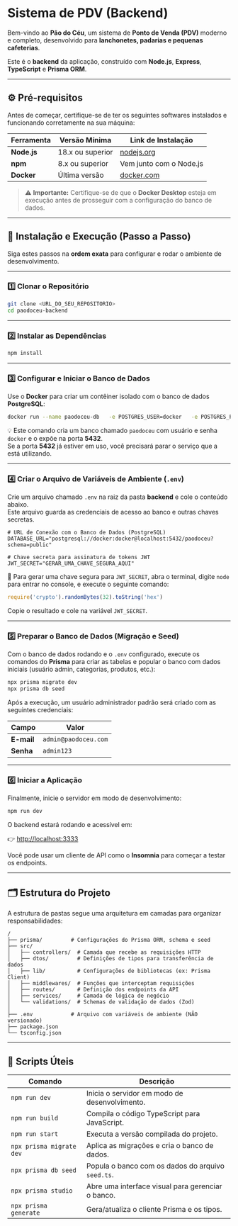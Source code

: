 # Sistema de PDV (Backend)

Bem-vindo ao **Pão do Céu**, um sistema de **Ponto de Venda (PDV)** moderno e completo, desenvolvido para **lanchonetes, padarias e pequenas cafeterias**.  

Este é o **backend** da aplicação, construído com **Node.js**, **Express**, **TypeScript** e **Prisma ORM**.

---

## ⚙️ Pré-requisitos

Antes de começar, certifique-se de ter os seguintes softwares instalados e funcionando corretamente na sua máquina:

| Ferramenta | Versão Mínima | Link de Instalação |
|-------------|----------------|--------------------|
| **Node.js** | 18.x ou superior | [nodejs.org](https://nodejs.org) |
| **npm** | 8.x ou superior | Vem junto com o Node.js |
| **Docker** | Última versão | [docker.com](https://www.docker.com) |

> ⚠️ **Importante:** Certifique-se de que o **Docker Desktop** esteja em execução antes de prosseguir com a configuração do banco de dados.

---

## 🧭 Instalação e Execução (Passo a Passo)

Siga estes passos na **ordem exata** para configurar e rodar o ambiente de desenvolvimento.

---

### 1️⃣ Clonar o Repositório

```bash
git clone <URL_DO_SEU_REPOSITORIO>
cd paodoceu-backend
```

---

### 2️⃣ Instalar as Dependências

```bash
npm install
```

---

### 3️⃣ Configurar e Iniciar o Banco de Dados

Use o **Docker** para criar um contêiner isolado com o banco de dados **PostgreSQL**:

```bash
docker run --name paodoceu-db   -e POSTGRES_USER=docker   -e POSTGRES_PASSWORD=docker   -e POSTGRES_DB=paodoceu   -p 5432:5432   -d postgres
```

💡 Este comando cria um banco chamado `paodoceu` com usuário e senha `docker` e o expõe na porta **5432**.  
Se a porta **5432** já estiver em uso, você precisará parar o serviço que a está utilizando.

---

### 4️⃣ Criar o Arquivo de Variáveis de Ambiente (`.env`)

Crie um arquivo chamado `.env` na raiz da pasta **backend** e cole o conteúdo abaixo.  
Este arquivo guarda as credenciais de acesso ao banco e outras chaves secretas.

```env
# URL de Conexão com o Banco de Dados (PostgreSQL)
DATABASE_URL="postgresql://docker:docker@localhost:5432/paodoceu?schema=public"

# Chave secreta para assinatura de tokens JWT
JWT_SECRET="GERAR_UMA_CHAVE_SEGURA_AQUI"
```

🔐 Para gerar uma chave segura para `JWT_SECRET`, abra o terminal, digite `node` para entrar no console, e execute o seguinte comando:

```javascript
require('crypto').randomBytes(32).toString('hex')
```

Copie o resultado e cole na variável `JWT_SECRET`.

---

### 5️⃣ Preparar o Banco de Dados (Migração e Seed)

Com o banco de dados rodando e o `.env` configurado, execute os comandos do **Prisma** para criar as tabelas e popular o banco com dados iniciais (usuário admin, categorias, produtos, etc.):


```bash
npx prisma migrate dev
npx prisma db seed
```

Após a execução, um usuário administrador padrão será criado com as seguintes credenciais:

| Campo | Valor |
|--------|--------|
| **E-mail** | `admin@paodoceu.com` |
| **Senha** | `admin123` |

---

### 6️⃣ Iniciar a Aplicação

Finalmente, inicie o servidor em modo de desenvolvimento:

```bash
npm run dev
```

O backend estará rodando e acessível em:

👉 [http://localhost:3333](http://localhost:3333)

Você pode usar um cliente de API como o **Insomnia** para começar a testar os endpoints.

---

## 🗂️ Estrutura do Projeto

A estrutura de pastas segue uma arquitetura em camadas para organizar responsabilidades:

```
/
├── prisma/         # Configurações do Prisma ORM, schema e seed
├── src/
│   ├── controllers/  # Camada que recebe as requisições HTTP
│   ├── dtos/         # Definições de tipos para transferência de dados
│   ├── lib/          # Configurações de bibliotecas (ex: Prisma Client)
│   ├── middlewares/  # Funções que interceptam requisições
│   ├── routes/       # Definição dos endpoints da API
│   ├── services/     # Camada de lógica de negócio
│   └── validations/  # Schemas de validação de dados (Zod)
│
├── .env            # Arquivo com variáveis de ambiente (NÃO versionado)
├── package.json
└── tsconfig.json
```

---

## 🧩 Scripts Úteis

| Comando | Descrição |
|----------|------------|
| `npm run dev` | Inicia o servidor em modo de desenvolvimento. |
| `npm run build` | Compila o código TypeScript para JavaScript. |
| `npm run start` | Executa a versão compilada do projeto. |
| `npx prisma migrate dev` | Aplica as migrações e cria o banco de dados. |
| `npx prisma db seed` | Popula o banco com os dados do arquivo `seed.ts`. |
| `npx prisma studio` | Abre uma interface visual para gerenciar o banco. |
| `npx prisma generate` | Gera/atualiza o cliente Prisma e os tipos. |

